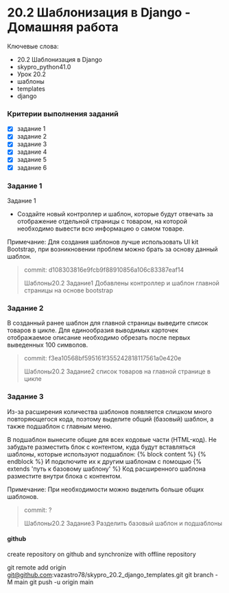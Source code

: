# 20.2 Шаблонизация в Django - Домашняя работа

Ключевые слова:
- 20.2 Шаблонизация в Django
- skypro_python41.0
- Урок 20.2
- шаблоны
- templates
- django

### Критерии выполнения заданий
- [x] задание 1
- [x] задание 2
- [x] задание 3
- [x] задание 4
- [x] задание 5
- [x] задание 6

### Задание 1
Задание 1

- Создайте новый контроллер и шаблон, которые будут отвечать за отображение отдельной страницы с товаром, на которой необходимо вывести всю информацию о самом товаре.

Примечание: Для создания шаблонов лучше использовать UI kit Bootstrap, при возникновении проблем можно брать за основу данный шаблон.

>commit: d108303816e9fcb9f88910856a106c83387eaf14
> 
>Шаблоны20.2 Задание1 Добавлены контроллер и шаблон главной страницы на основе bootstrap

### Задание 2
В созданный ранее шаблон для главной страницы выведите список товаров в цикле. Для единообразия выводимых карточек отображаемое описание необходимо обрезать после первых выведенных 100 символов.

>commit: f3ea10568bf595161f355242818117561a0e420e
> 
>Шаблоны20.2 Задание2 список товаров на главной странице в цикле

### Задание 3
Из-за расширения количества шаблонов появляется слишком много повторяющегося кода, поэтому выделите общий (базовый) шаблон, а также подшаблон с главным меню.

В подшаблон вынесите общие для всех кодовые части (HTML-код). Не забудьте разместить блок с контентом, куда будут вставляться шаблоны, которые используют подшаблон:
{% block content %}
{% endblock %}
И подключите их к другим шаблонам с помощью
{% extends 'путь к базовому шаблону' %}
Код расширенного шаблона разместите внутри блока с контентом.

Примечание: При необходимости можно выделить больше общих шаблонов.

>commit: ?
> 
>Шаблоны20.2 Задание3 Разделить базовый шаблон и подшаблоны




#### github
create repository on github and synchronize with offline repository

git remote add origin git@github.com:vazastro78/skypro_20.2_django_templates.git
git branch -M main
git push -u origin main
